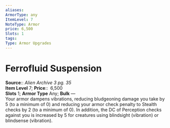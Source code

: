 ```yaml
---
aliases: 
ArmorType: any
ItemLevel: 7
NoteType: Armor
price: 6,500
Slots: 1
tags: 
Type: Armor Upgrades
---
```


# Ferrofluid Suspension

**Source**:: _Alien Archive 3 pg. 35_  
**Item Level** 7;
**Price**::  6,500  
**Slots** 1; **Armor Type** Any; **Bulk** —  
Your armor dampens vibrations, reducing bludgeoning damage you take by 5 (to a minimum of 0) and reducing your armor check penalty to Stealth checks by 2 (to a minimum of 0). In addition, the DC of Perception checks against you is increased by 5 for creatures using blindsight (vibration) or blindsense (vibration).
